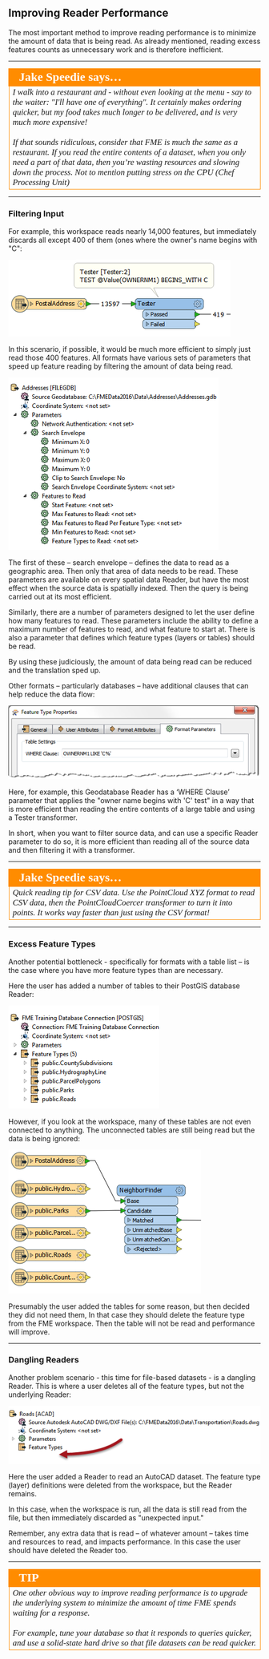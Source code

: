 ## Improving Reader Performance ##

The most important method to improve reading performance is to minimize the amount of data that is being read. As already mentioned, reading excess features counts as unnecessary work and is therefore inefficient.

---

<table style="border-spacing: 0px">
<tr>
<td style="vertical-align:middle;background-color:darkorange;border: 2px solid darkorange">
<i class="fa fa-quote-left fa-lg fa-pull-left fa-fw" style="color:white;padding-right: 12px;vertical-align:text-top"></i>
<span style="color:white;font-size:x-large;font-weight: bold;font-family:serif">Jake Speedie says…</span>
</td>
</tr>

<tr>
<td style="border: 1px solid darkorange">
<span style="font-family:serif; font-style:italic; font-size:larger">
I walk into a restaurant and - without even looking at the menu - say to the waiter: "I'll have one of everything". It certainly makes ordering quicker, but my food takes much longer to be delivered, and is very much more expensive!
<br><br>If that sounds ridiculous, consider that FME is much the same as a restaurant. If you read the entire contents of a dataset, when you only need a part of that data, then you’re wasting resources and slowing down the process. Not to mention putting stress on the CPU (Chef Processing Unit)
</span>
</td>
</tr>
</table>

---

### Filtering Input ###

For example, this workspace reads nearly 14,000 features, but immediately discards all except 400 of them (ones where the owner's name begins with "C":

![](./Images/Img2.12.ImprovingReaderPerformanceBadWorkspace.png)

In this scenario, if possible, it would be much more efficient to simply just read those 400 features. All formats have various sets of parameters that speed up feature reading by filtering the amount of data being read. 

![](./Images/Img2.13.ImprovingReaderPerformanceNavParams.png)

The first of these – search envelope – defines the data to read as a geographic area. Then only that area of data needs to be read. These parameters are available on every spatial data Reader, but have the most effect when the source data is spatially indexed. Then the query is being carried out at its most efficient.

Similarly, there are a number of parameters designed to let the user define how many features to read. These parameters include the ability to define a maximum number of features to read, and what feature to start at. There is also a parameter that defines which feature types (layers or tables) should be read.

By using these judiciously, the amount of data being read can be reduced and the translation sped up.

Other formats – particularly databases – have additional clauses that can help reduce the data flow:

![](./Images/Img2.14.ImprovingReaderPerformanceSQLWhere.png)

Here, for example, this Geodatabase Reader has a ‘WHERE Clause’ parameter that applies the "owner name begins with 'C' test" in a way that is more efficient than reading the entire contents of a large table and using a Tester transformer.

In short, when you want to filter source data, and can use a specific Reader parameter to do so, it is more efficient than reading all of the source data and then filtering it with a transformer.

---

<table style="border-spacing: 0px">
<tr>
<td style="vertical-align:middle;background-color:darkorange;border: 2px solid darkorange">
<i class="fa fa-quote-left fa-lg fa-pull-left fa-fw" style="color:white;padding-right: 12px;vertical-align:text-top"></i>
<span style="color:white;font-size:x-large;font-weight: bold;font-family:serif">Jake Speedie says…</span>
</td>
</tr>

<tr>
<td style="border: 1px solid darkorange">
<span style="font-family:serif; font-style:italic; font-size:larger">
Quick reading tip for CSV data. Use the PointCloud XYZ format to read CSV data, then the PointCloudCoercer transformer to turn it into points. It works way faster than just using the CSV format!
</span>
</td>
</tr>
</table>

---

### Excess Feature Types ###

Another potential bottleneck - specifically for formats with a table list – is the case where you have more feature types than are necessary.

Here the user has added a number of tables to their PostGIS database Reader:

![](./Images/Img2.15.ReaderPerformanceFeatureTypeList.png)

However, if you look at the workspace, many of these tables are not even connected to anything. The unconnected tables are still being read but the data is being ignored:

![](./Images/Img2.16.ReaderPerformanceUnusedFeatureType.png)

Presumably the user added the tables for some reason, but then decided they did not need them, In that case they should delete the feature type from the FME workspace. Then the table will not be read and performance will improve.

---

### Dangling Readers ###

Another problem scenario - this time for file-based datasets - is a dangling Reader. This is where a user deletes all of the feature types, but not the underlying Reader:

![](./Images/Img2.17.ReaderPerformanceDanglingReader.png)

Here the user added a Reader to read an AutoCAD dataset. The feature type (layer) definitions were deleted from the workspace, but the Reader remains.

In this case, when the workspace is run, all the data is still read from the file, but then immediately discarded as "unexpected input."

Remember, any extra data that is read – of whatever amount – takes time and resources to read, and impacts performance. In this case the user should have deleted the Reader too.

---

<!--Tip Section--> 

<table style="border-spacing: 0px">
<tr>
<td style="vertical-align:middle;background-color:darkorange;border: 2px solid darkorange">
<i class="fa fa-info-circle fa-lg fa-pull-left fa-fw" style="color:white;padding-right: 12px;vertical-align:text-top"></i>
<span style="color:white;font-size:x-large;font-weight: bold;font-family:serif">TIP</span>
</td>
</tr>

<tr>
<td style="border: 1px solid darkorange">
<span style="font-family:serif; font-style:italic; font-size:larger">
One other obvious way to improve reading performance is to upgrade the underlying system to minimize the amount of time FME spends waiting for a response.
<br><br>For example, tune your database so that it responds to queries quicker, and use a solid-state hard drive so that file datasets can be read quicker.
</span>
</td>
</tr>
</table>

